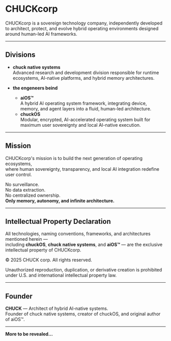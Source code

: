 # CHUCKcorp

CHUCKcorp is a sovereign technology company, independently developed to architect, protect, and evolve hybrid operating environments designed around human-led AI frameworks.

---

## Divisions

- **chuck native systems**  
  Advanced research and development division responsible for runtime ecosystems, AI-native platforms, and hybrid memory architectures.

- **the engeneers beind**
   - **aiOS™**  
    A hybrid AI operating system framework, integrating device, memory, and agent layers into a fluid, human-led architecture.
  - **chuckOS**  
    Modular, encrypted, AI-accelerated operating system built for maximum user sovereignty and local AI-native execution.

---

## Mission

CHUCKcorp's mission is to build the next generation of operating ecosystems,  
where human sovereignty, transparency, and local AI integration redefine user control.

No surveillance.  
No data extraction.  
No centralized ownership.  
**Only memory, autonomy, and infinite architecture.**

---

## Intellectual Property Declaration

All technologies, naming conventions, frameworks, and architectures mentioned herein —  
including **chuckOS**, **chuck native systems**, and **aiOS™** — are the exclusive intellectual property of CHUCKcorp.

© 2025 CHUCK corp. All rights reserved.

Unauthorized reproduction, duplication, or derivative creation is prohibited  
under U.S. and international intellectual property law.

---

## Founder

**CHUCK** — Architect of hybrid AI-native systems.  
Founder of chuck native systems, creator of chuckOS, and original author of aiOS™.

---

**More to be revealed...**
